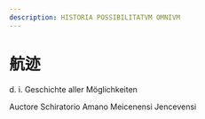 ```yaml
---
description: HISTORIA POSSIBILITATVM OMNIVM
---
```


# 航迹

d. i. Geschichte aller Möglichkeiten

Auctore Schiratorio Amano Meicenensi Jencevensi

